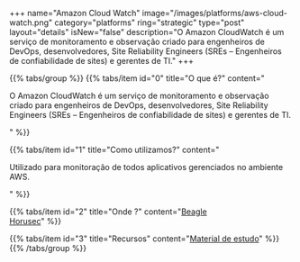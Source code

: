 +++
name="Amazon Cloud Watch"
image="/images/platforms/aws-cloud-watch.png"
category="platforms"
ring="strategic"
type="post"
layout="details"
isNew="false"
description="O Amazon CloudWatch é um serviço de monitoramento e observação criado para engenheiros de DevOps, desenvolvedores, Site Reliability Engineers (SREs – Engenheiros de confiabilidade de sites) e gerentes de TI."
+++

{{% tabs/group %}}
  {{% tabs/item id="0" title="O que é?" content="<p>O Amazon CloudWatch é um serviço de monitoramento e observação criado para engenheiros de DevOps, desenvolvedores, Site Reliability Engineers (SREs – Engenheiros de confiabilidade de sites) e gerentes de TI.</p>" %}}

  {{% tabs/item id="1" title="Como utilizamos?" content="<p>Utilizado para monitoração de todos aplicativos gerenciados no ambiente AWS.</p>" %}}

  {{% tabs/item id="2" title="Onde ?" content="<a href='https://usebeagle.io/' target='_blank'>Beagle</a><br /><a href='https://horusec.io/' target='_blank'>Horusec</a>" %}}

  {{% tabs/item id="3" title="Recursos" content="<a href='https://aws.amazon.com/pt/training/?nc2=h_ql_le_tc' target='_blank'>Material de estudo</a>" %}}
{{% /tabs/group %}}
